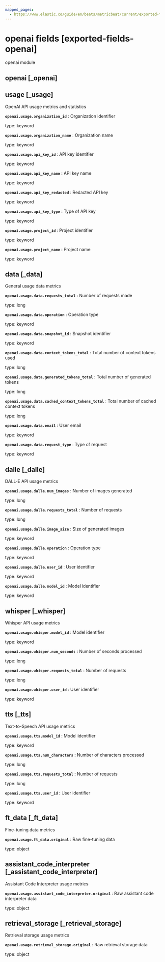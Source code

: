 ```yaml
---
mapped_pages:
  - https://www.elastic.co/guide/en/beats/metricbeat/current/exported-fields-openai.html
---
```


<!-- This file is generated! See scripts/generate_fields_docs.py -->

# openai fields [exported-fields-openai]

openai module

## openai [_openai]



## usage [_usage]

OpenAI API usage metrics and statistics

**`openai.usage.organization_id`**
:   Organization identifier

type: keyword


**`openai.usage.organization_name`**
:   Organization name

type: keyword


**`openai.usage.api_key_id`**
:   API key identifier

type: keyword


**`openai.usage.api_key_name`**
:   API key name

type: keyword


**`openai.usage.api_key_redacted`**
:   Redacted API key

type: keyword


**`openai.usage.api_key_type`**
:   Type of API key

type: keyword


**`openai.usage.project_id`**
:   Project identifier

type: keyword


**`openai.usage.project_name`**
:   Project name

type: keyword


## data [_data]

General usage data metrics

**`openai.usage.data.requests_total`**
:   Number of requests made

type: long


**`openai.usage.data.operation`**
:   Operation type

type: keyword


**`openai.usage.data.snapshot_id`**
:   Snapshot identifier

type: keyword


**`openai.usage.data.context_tokens_total`**
:   Total number of context tokens used

type: long


**`openai.usage.data.generated_tokens_total`**
:   Total number of generated tokens

type: long


**`openai.usage.data.cached_context_tokens_total`**
:   Total number of cached context tokens

type: long


**`openai.usage.data.email`**
:   User email

type: keyword


**`openai.usage.data.request_type`**
:   Type of request

type: keyword


## dalle [_dalle]

DALL-E API usage metrics

**`openai.usage.dalle.num_images`**
:   Number of images generated

type: long


**`openai.usage.dalle.requests_total`**
:   Number of requests

type: long


**`openai.usage.dalle.image_size`**
:   Size of generated images

type: keyword


**`openai.usage.dalle.operation`**
:   Operation type

type: keyword


**`openai.usage.dalle.user_id`**
:   User identifier

type: keyword


**`openai.usage.dalle.model_id`**
:   Model identifier

type: keyword


## whisper [_whisper]

Whisper API usage metrics

**`openai.usage.whisper.model_id`**
:   Model identifier

type: keyword


**`openai.usage.whisper.num_seconds`**
:   Number of seconds processed

type: long


**`openai.usage.whisper.requests_total`**
:   Number of requests

type: long


**`openai.usage.whisper.user_id`**
:   User identifier

type: keyword


## tts [_tts]

Text-to-Speech API usage metrics

**`openai.usage.tts.model_id`**
:   Model identifier

type: keyword


**`openai.usage.tts.num_characters`**
:   Number of characters processed

type: long


**`openai.usage.tts.requests_total`**
:   Number of requests

type: long


**`openai.usage.tts.user_id`**
:   User identifier

type: keyword


## ft_data [_ft_data]

Fine-tuning data metrics

**`openai.usage.ft_data.original`**
:   Raw fine-tuning data

type: object


## assistant_code_interpreter [_assistant_code_interpreter]

Assistant Code Interpreter usage metrics

**`openai.usage.assistant_code_interpreter.original`**
:   Raw assistant code interpreter data

type: object


## retrieval_storage [_retrieval_storage]

Retrieval storage usage metrics

**`openai.usage.retrieval_storage.original`**
:   Raw retrieval storage data

type: object


